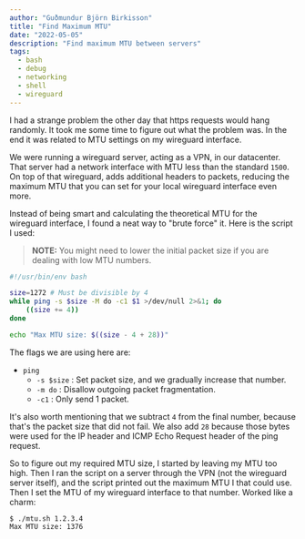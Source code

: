 ```yaml
---
author: "Guðmundur Björn Birkisson"
title: "Find Maximum MTU"
date: "2022-05-05"
description: "Find maximum MTU between servers"
tags:
  - bash
  - debug
  - networking
  - shell
  - wireguard
---
```


I had a strange problem the other day that https requests would hang randomly. It took me some time to figure out what the problem was. In the end it was related to MTU settings on my wireguard interface.

We were running a wireguard server, acting as a VPN, in our datacenter. That server had a network interface with MTU less than the standard `1500`. On top of that wireguard, adds additional headers to packets, reducing the maximum MTU that you can set for your local wireguard interface even more.

Instead of being smart and calculating the theoretical MTU for the wireguard interface, I found a neat way to "brute force" it. Here is the script I used:

> **NOTE:** You might need to lower the initial packet size if you are dealing with low MTU numbers.

```bash
#!/usr/bin/env bash

size=1272 # Must be divisible by 4
while ping -s $size -M do -c1 $1 >/dev/null 2>&1; do
    ((size += 4))
done

echo "Max MTU size: $((size - 4 + 28))"
```

The flags we are using here are:
* `ping`
  * `-s $size` : Set packet size, and we gradually increase that number.
  * `-m do` : Disallow outgoing packet fragmentation.
  * `-c1` : Only send 1 packet.

It's also worth mentioning that we subtract `4` from the final number, because that's the packet size that did not fail. We also add `28` because those bytes were used for the IP header and ICMP Echo Request header of the ping request.

So to figure out my required MTU size, I started by leaving my MTU too high. Then I ran the script on a server through the VPN (not the wireguard server itself), and the script printed out the maximum MTU I that could use. Then I set the MTU of my wireguard interface to that number. Worked like a charm:

```console
$ ./mtu.sh 1.2.3.4
Max MTU size: 1376
```